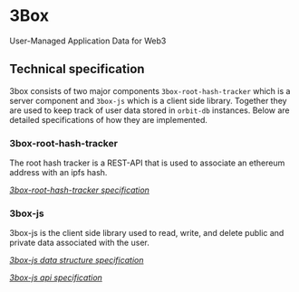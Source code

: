# 3Box
User-Managed Application Data for Web3

## Technical specification
3box consists of two major components `3box-root-hash-tracker` which is a server component and `3box-js` which is a client side library. Together they are used to keep track of user data stored in `orbit-db` instances. Below are detailed specifications of how they are implemented.

### 3box-root-hash-tracker
The root hash tracker is a REST-API that is used to associate an ethereum address with an ipfs hash.

[*3box-root-hash-tracker specification*](./3BOX-ROOT-HASH-TRACKER.md)

### 3box-js
3box-js is the client side library used to read, write, and delete public and private data associated with the user.

[*3box-js data structure specification*](./3BOX-JS-DATA-STRUCTURE.md)

[*3box-js api specification*](./3BOX-JS-API.md)
